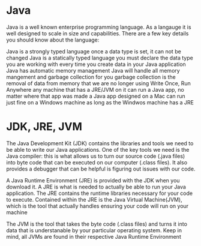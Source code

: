 # Java
Java is a well known enterprise programming language. As a langauge it is well designed to scale in size and capabilities. There are a few key details you should know about the language:

Java is a strongly typed language
once a data type is set, it can not be changed
Java is a statically typed language
you must declare the data type you are working with every time you create data in your Java application
Java has automatic memory management
Java will handle all memory mangement and garbage collection for you
garbage collection is the removal of data from memory that we are no longer using
Write Once, Run Anywhere
any machine that has a JRE/JVM on it can run a Java app, no matter where that app was made
a Java app designed on a Mac can run just fine on a Windows machine as long as the Windwos machine has a JRE


# JDK, JRE, JVM
The Java Development Kit (JDK) contains the libraries and tools we need to be able to write our Java applications. One of the key tools we need is the Java compiler: this is what allows us to turn our source code (.java files) into byte code that can be executed on our computer (.class files). It also provides a debugger that can be helpful is figuring out issues with our code.

A Java Runtime Environment (JRE) is provided with the JDK when you download it. A JRE is what is needed to actually be able to run your Java application. The JRE contains the runtime libraries necessary for your code to execute. Contained within the JRE is the Java Virtual Machine(JVM), which is the tool that actually handles ensuring your code will run on your machine

The JVM is the tool that takes the byte code (.class files) and turns it into data that is understanable by your particular operating system. Keep in mind, all JVMs are found in their respective Java Runtime Environment